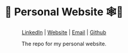 <div align="center">
    <h1>💁 Personal Website 🕸💁</h1>
    <p>
        <a href="http://www.LinkedIn.com/in/kevin-barr1988">LinkedIn</a> |
        <a href="http://kjb88.github.io">Website</a> |
        <a href="mailto:kevinbarr.business@gmail.com">Email</a> |
        <a href="https://github.com/KJB88">Github</a>
    </p>
 <p>
   The repo for my personal website.
 </p>
</div>

